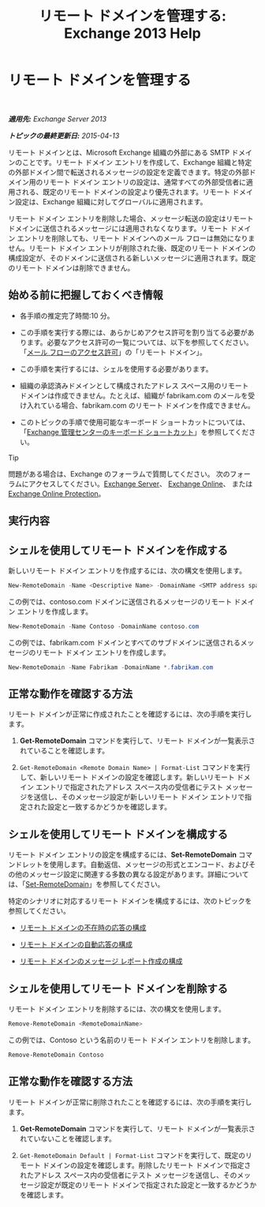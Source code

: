 ﻿---
title: 'リモート ドメインを管理する: Exchange 2013 Help'
TOCTitle: リモート ドメインを管理する
ms:assetid: 41a86907-bd9e-40d0-94d3-6deb95a0bffa
ms:mtpsurl: https://technet.microsoft.com/ja-jp/library/Aa997639(v=EXCHG.150)
ms:contentKeyID: 52057409
ms.date: 04/24/2018
mtps_version: v=EXCHG.150
f1_keywords:
- Microsoft.Exchange.Management.SnapIn.Esm.OrganizationConfiguration.NewRemoteDomainWizardForm.NewRemoteDomainWizardPage
ms.translationtype: HT
---

# リモート ドメインを管理する

 

_**適用先:** Exchange Server 2013_

_**トピックの最終更新日:** 2015-04-13_

リモート ドメインとは、Microsoft Exchange 組織の外部にある SMTP ドメインのことです。リモート ドメイン エントリを作成して、Exchange 組織と特定の外部ドメイン間で転送されるメッセージの設定を定義できます。特定の外部ドメイン用のリモート ドメイン エントリの設定は、通常すべての外部受信者に適用される、既定のリモート ドメインの設定より優先されます。リモート ドメイン設定は、Exchange 組織に対してグローバルに適用されます。

リモート ドメイン エントリを削除した場合、メッセージ転送の設定はリモート ドメインに送信されるメッセージには適用されなくなります。リモート ドメイン エントリを削除しても、リモート ドメインへのメール フローは無効になりません。リモート ドメイン エントリが削除された後、既定のリモート ドメインの構成設定が、そのドメインに送信される新しいメッセージに適用されます。既定のリモート ドメインは削除できません。

## 始める前に把握しておくべき情報

  - 各手順の推定完了時間:10 分。

  - この手順を実行する際には、あらかじめアクセス許可を割り当てる必要があります。必要なアクセス許可の一覧については、以下を参照してください。「[メール フローのアクセス許可](mail-flow-permissions-exchange-2013-help.md)」の「リモート ドメイン」。

  - この手順を実行するには、シェルを使用する必要があります。

  - 組織の承認済みドメインとして構成されたアドレス スペース用のリモート ドメインは作成できません。たとえば、組織が fabrikam.com のメールを受け入れている場合、fabrikam.com のリモート ドメインを作成できません。

  - このトピックの手順で使用可能なキーボード ショートカットについては、「[Exchange 管理センターのキーボード ショートカット](keyboard-shortcuts-in-the-exchange-admin-center-exchange-online-protection-help.md)」を参照してください。


> [!TIP]
> 問題がある場合は、Exchange のフォーラムで質問してください。 次のフォーラムにアクセスしてください。<A href="https://go.microsoft.com/fwlink/p/?linkid=60612">Exchange Server</A>、 <A href="https://go.microsoft.com/fwlink/p/?linkid=267542">Exchange Online</A>、 または <A href="https://go.microsoft.com/fwlink/p/?linkid=285351">Exchange Online Protection</A>。



## 実行内容

## シェルを使用してリモート ドメインを作成する

新しいリモート ドメイン エントリを作成するには、次の構文を使用します。

```powershell
New-RemoteDomain -Name <Descriptive Name> -DomainName <SMTP address space>
```

この例では、contoso.com ドメインに送信されるメッセージのリモート ドメイン エントリを作成します。

```powershell
New-RemoteDomain -Name Contoso -DomainName contoso.com
```

この例では、fabrikam.com ドメインとすべてのサブドメインに送信されるメッセージのリモート ドメイン エントリを作成します。

  ```powershell
  New-RemoteDomain -Name Fabrikam -DomainName *.fabrikam.com
  ```

## 正常な動作を確認する方法

リモート ドメインが正常に作成されたことを確認するには、次の手順を実行します。

1.  **Get-RemoteDomain** コマンドを実行して、リモート ドメインが一覧表示されていることを確認します。

2.  `Get-RemoteDomain <Remote Domain Name> | Format-List` コマンドを実行して、新しいリモート ドメインの設定を確認します。新しいリモート ドメイン エントリで指定されたアドレス スペース内の受信者にテスト メッセージを送信し、そのメッセージ設定が新しいリモート ドメイン エントリで指定された設定と一致するかどうかを確認します。

## シェルを使用してリモート ドメインを構成する

リモート ドメイン エントリの設定を構成するには、**Set-RemoteDomain** コマンドレットを使用します。自動返信、メッセージの形式とエンコード、およびその他のメッセージ設定に関連する多数の異なる設定があります。詳細については、「[Set-RemoteDomain](https://technet.microsoft.com/ja-jp/library/aa997857\(v=exchg.150\))」を参照してください。

特定のシナリオに対応するリモート ドメインを構成するには、次のトピックを参照してください。

  - [リモート ドメインの不在時の応答の構成](configure-remote-domain-out-of-office-replies-exchange-2013-help.md)

  - [リモート ドメインの自動応答の構成](configure-remote-domain-automatic-replies-exchange-2013-help.md)

  - [リモート ドメインのメッセージ レポート作成の構成](configure-remote-domain-message-reporting-exchange-2013-help.md)

## シェルを使用してリモート ドメインを削除する

リモート ドメイン エントリを削除するには、次の構文を使用します。

```powershell
Remove-RemoteDomain <RemoteDomainName>
```

この例では、Contoso という名前のリモート ドメイン エントリを削除します。

```powershell
Remove-RemoteDomain Contoso
```

## 正常な動作を確認する方法

リモート ドメインが正常に削除されたことを確認するには、次の手順を実行します。

1.  **Get-RemoteDomain** コマンドを実行して、リモート ドメインが一覧表示されていないことを確認します。

2.  `Get-RemoteDomain Default | Format-List` コマンドを実行して、既定のリモート ドメインの設定を確認します。削除したリモート ドメインで指定されたアドレス スペース内の受信者にテスト メッセージを送信し、そのメッセージ設定が既定のリモート ドメインで指定された設定と一致するかどうかを確認します。

